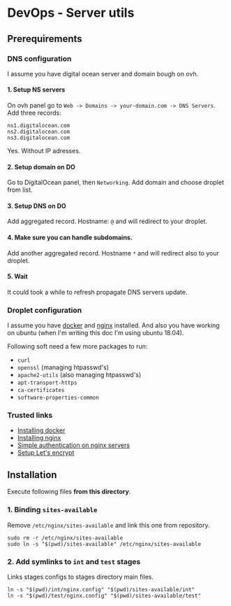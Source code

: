 # DevOps - Server utils

## Prerequirements

### DNS configuration

I assume you have digital ocean server and domain bough on ovh.

#### 1. Setup NS servers
On ovh panel go to `Web -> Domains -> your-domain.com -> DNS Servers`. Add three records:
```
ns1.digitalocean.com
ns2.digitalocean.com
ns3.digitalocean.com
```

Yes. Without IP adresses.

#### 2. Setup domain on DO
Go to DigitalOcean panel, then `Networking`. Add domain and choose droplet from list.

#### 3. Setup DNS on DO
Add aggregated record. Hostname: `@` and will redirect to your droplet.

#### 4. Make sure you can handle subdomains.
Add another aggregated record. Hostname `*` and will redirect also to your droplet.

#### 5. Wait
It could took a while to refresh propagate DNS servers update.

### Droplet configuration

I assume you have [docker](https://www.docker.com/) and [nginx](https://www.nginx.com/) installed. And also you have working on ubuntu (when I'm writing this doc I'm using ubuntu 18.04).

Following soft need a few more packages to run:

* `curl`
* `openssl` (managing htpasswd's)
* `apache2-utils` (also managing htpasswd's)
* `apt-transport-https`
* `ca-certificates`
* `software-properties-common`

### Trusted links

* [Installing docker](https://www.digitalocean.com/community/tutorials/how-to-install-and-use-docker-on-ubuntu-18-04)
* [Installing nginx](https://www.digitalocean.com/community/tutorials/how-to-install-nginx-on-ubuntu-18-04)
* [Simple authentication on nginx servers](https://www.digitalocean.com/community/tutorials/how-to-set-up-password-authentication-with-nginx-on-ubuntu-14-04)
* [Setup Let's encrypt](https://www.digitalocean.com/community/tutorials/how-to-secure-nginx-with-let-s-encrypt-on-ubuntu-16-04)

## Installation
Execute following files __**from this directory**__.

### 1. Binding `sites-available`
Remove `/etc/nginx/sites-available` and link this one from repository.

```
sudo rm -r /etc/nginx/sites-available
sudo ln -s "$(pwd)/sites-available" /etc/nginx/sites-available
```

### 2. Add symlinks to `int` and `test` stages
Links stages configs to stages directory main files.
```
ln -s "$(pwd)/int/nginx.config" "$(pwd)/sites-available/int"
ln -s "$(pwd)/test/nginx.config" "$(pwd)/sites-available/test"
```
